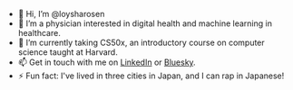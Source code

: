 - 👋 Hi, I’m @loysharosen
- 👀 I’m a physician interested in digital health and machine learning in healthcare.
- 🌱 I’m currently taking CS50x, an introductory course on computer science taught at Harvard.
- 📫 Get in touch with me on [LinkedIn](https://www.linkedin.com/in/felix-loysha-ros%C3%A9n-7b353289/) or [Bluesky](https://bsky.app/profile/loysharosen.bsky.social).
- ⚡ Fun fact: I've lived in three cities in Japan, and I can rap in Japanese!

<!---
loysharosen/loysharosen is a ✨ special ✨ repository because its `README.md` (this file) appears on your GitHub profile.
You can click the Preview link to take a look at your changes.
--->
